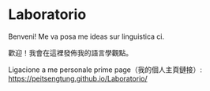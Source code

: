 # Laboratorio
Benveni! Me va posa me ideas sur linguistica ci.

歡迎！我會在這裡發佈我的語言學觀點。

Ligacione a me personale prime page（我的個人主頁鏈接）: https://peitsengtung.github.io/Laboratorio/
